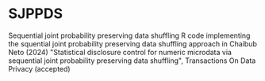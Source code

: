 # SJPPDS
Sequential joint probability preserving data shuffling
R code implementing the squential joint probability preserving data shuffling approach in Chaibub Neto (2024) "Statistical disclosure control for numeric microdata via sequential joint probability preserving data shuffling", Transactions On Data Privacy (accepted)
